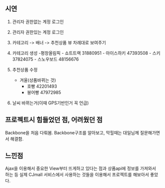 ## 시연  

1. 관리자 권한없는 계정 로그인
2. 관리자 권한있는 계정 로그인
3. 카테고리 -> 배너 -> 추천상품 뷰 차례대로 보여주기
4. 카테고리 생성
	-평창올림픽
		- 쇼트트랙 31880951
		- 아이스하키 47393508
		- 스키 37824075
		- 스노우보드 48156676

5. 추천상품 수정
	- 겨울(상품바뀌는 것)
		- 호빵 42201493
		- 붕어빵 47972985

6. 날씨 바뀌는거(이때 GPS기반인거 꼭 언급)

## 프로젝트시 힘들었던 점, 어려웠던 점
Backbone을 처음 다뤄봄. Backbone구조를 알아보고, 막힐때는 대일님께 질문해가면서 해결함.

## 느낀점

Ajax을 이용해서 중요한 View부터 뜨게하고 있다는 점과 상품api에 정보를 가져와서 하는 등 
실제 CJmall 서비스에서 사용하는 것들을 이용해서 프로젝트를 해보아서 좋았다.
